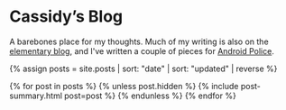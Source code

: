 ---
---

# Cassidy’s Blog

A barebones place for my thoughts. Much of my writing is also on the [elementary blog](https://blog.elementary.io/authors/#cassidyjames), and I've written a couple of pieces for [Android Police](https://www.androidpolice.com/author/cassidy/).

{% assign posts = site.posts | sort: "date" | sort: "updated" | reverse %}

{% for post in posts %}
  {% unless post.hidden %}
    {% include post-summary.html post=post %}
  {% endunless %}
{% endfor %}

